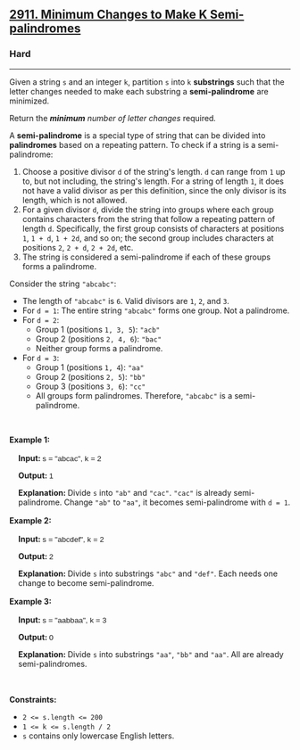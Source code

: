 <h2><a href="https://leetcode.com/problems/minimum-changes-to-make-k-semi-palindromes/">2911. Minimum Changes to Make K Semi-palindromes</a></h2><h3>Hard</h3><hr><div><p>Given a string <code>s</code> and an integer <code>k</code>, partition <code>s</code> into <code>k</code> <strong><span data-keyword="substring-nonempty">substrings</span></strong> such that the letter changes needed to make each substring a <strong>semi-palindrome</strong>&nbsp;are minimized.</p>

<p>Return the <em><strong>minimum</strong> number of letter changes</em> required<em>.</em></p>

<p>A <strong>semi-palindrome</strong> is a special type of string that can be divided into <strong><span data-keyword="palindrome">palindromes</span></strong> based on a repeating pattern. To check if a string is a semi-palindrome:​</p>

<ol>
	<li>Choose a positive divisor <code>d</code> of the string's length. <code>d</code> can range from <code>1</code> up to, but not including, the string's length. For a string of length <code>1</code>, it does not have a valid divisor as per this definition, since the only divisor is its length, which is not allowed.</li>
	<li>For a given divisor <code>d</code>, divide the string into groups where each group contains characters from the string that follow a repeating pattern of length <code>d</code>. Specifically, the first group consists of characters at positions <code>1</code>, <code>1 + d</code>, <code>1 + 2d</code>, and so on; the second group includes characters at positions <code>2</code>, <code>2 + d</code>, <code>2 + 2d</code>, etc.</li>
	<li>The string is considered a semi-palindrome if each of these groups forms a palindrome.</li>
</ol>

<p>Consider the string <code>"abcabc"</code>:</p>

<ul>
	<li>The length of <code>"abcabc"</code> is <code>6</code>. Valid divisors are <code>1</code>, <code>2</code>, and <code>3</code>.</li>
	<li>For <code>d = 1</code>: The entire string <code>"abcabc"</code> forms one group. Not a palindrome.</li>
	<li>For <code>d = 2</code>:
	<ul>
		<li>Group 1 (positions <code>1, 3, 5</code>): <code>"acb"</code></li>
		<li>Group 2 (positions <code>2, 4, 6</code>): <code>"bac"</code></li>
		<li>Neither group forms a palindrome.</li>
	</ul>
	</li>
	<li>For <code>d = 3</code>:
	<ul>
		<li>Group 1 (positions <code>1, 4</code>): <code>"aa"</code></li>
		<li>Group 2 (positions <code>2, 5</code>): <code>"bb"</code></li>
		<li>Group 3 (positions <code>3, 6</code>): <code>"cc"</code></li>
		<li>All groups form palindromes. Therefore, <code>"abcabc"</code> is a semi-palindrome.</li>
	</ul>
	</li>
</ul>

<p>&nbsp;</p>
<p><strong class="example">Example 1: </strong></p>

<div class="example-block" style="border-color: var(--border-tertiary); border-left-width: 2px; color: var(--text-secondary); font-size: .875rem; margin-bottom: 1rem; margin-top: 1rem; overflow: visible; padding-left: 1rem;">
<p><strong>Input: </strong> <span class="example-io" style="font-family: Menlo,sans-serif; font-size: 0.85rem;"> s = "abcac", k = 2 </span></p>

<p><strong>Output: </strong> <span class="example-io" style="font-family: Menlo,sans-serif; font-size: 0.85rem;"> 1 </span></p>

<p><strong>Explanation: </strong> Divide <code>s</code> into <code>"ab"</code> and <code>"cac"</code>. <code>"cac"</code> is already semi-palindrome. Change <code>"ab"</code> to <code>"aa"</code>, it becomes semi-palindrome with <code>d = 1</code>.</p>
</div>

<p><strong class="example">Example 2: </strong></p>

<div class="example-block" style="border-color: var(--border-tertiary); border-left-width: 2px; color: var(--text-secondary); font-size: .875rem; margin-bottom: 1rem; margin-top: 1rem; overflow: visible; padding-left: 1rem;">
<p><strong>Input: </strong> <span class="example-io" style="font-family: Menlo,sans-serif; font-size: 0.85rem;"> s = "abcdef", k = 2 </span></p>

<p><strong>Output: </strong> <span class="example-io" style="font-family: Menlo,sans-serif; font-size: 0.85rem;"> 2 </span></p>

<p><strong>Explanation: </strong> Divide <code>s</code> into substrings <code>"abc"</code> and <code>"def"</code>. Each&nbsp;needs one change to become semi-palindrome.</p>
</div>

<p><strong class="example">Example 3: </strong></p>

<div class="example-block" style="border-color: var(--border-tertiary); border-left-width: 2px; color: var(--text-secondary); font-size: .875rem; margin-bottom: 1rem; margin-top: 1rem; overflow: visible; padding-left: 1rem;">
<p><strong>Input: </strong> <span class="example-io" style="font-family: Menlo,sans-serif; font-size: 0.85rem;"> s = "aabbaa", k = 3 </span></p>

<p><strong>Output: </strong> <span class="example-io" style="font-family: Menlo,sans-serif; font-size: 0.85rem;"> 0 </span></p>

<p><strong>Explanation: </strong> Divide <code>s</code> into substrings <code>"aa"</code>, <code>"bb"</code> and <code>"aa"</code>.&nbsp;All are already semi-palindromes.</p>
</div>

<p>&nbsp;</p>
<p><strong>Constraints:</strong></p>

<ul>
	<li><code>2 &lt;= s.length &lt;= 200</code></li>
	<li><code>1 &lt;= k &lt;= s.length / 2</code></li>
	<li><code>s</code> contains only lowercase English letters.</li>
</ul>
</div>